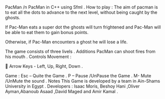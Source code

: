 
PacMan /n
PacMan in C++ using Sfml . 
How to play :
The aim of pacman is to eat all the dots to advance to the next level, without being caught by the ghosts. 

If Pac-Man eats a super dot the ghosts will turn frightened and Pac-Man will be able to eat them to gain bonus points. 

Otherwise, if Pac-Man encounters a ghost he will lose a life. 

The game consists of three livels . 
Additions 
PacMan can shoot fires from his mouth . 
Controls 
Movement : 

 Arrow Keys - Left, Up, Right, Down . 

Game : 
Esc – Quite the Game . 
P – Pause /UnPause the Game . 
M- Mute /UnMute the sound . 
Notes 
This Game is developed by a team in Ain-Shams University in Egypt . Developers : 
Isaac Moris, Beshoy Hani ,Oliver Ayman,Abanoub Asaad ,David Maged and Amir Kamal .
